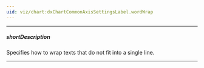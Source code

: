 ```yaml
---
uid: viz/chart:dxChartCommonAxisSettingsLabel.wordWrap
---
```

---
##### shortDescription
Specifies how to wrap texts that do not fit into a single line.

---
<!--
This property affects the vertical axis only when the [placeholderSize](/api-reference/10%20UI%20Components/dxChart/1%20Configuration/commonAxisSettings/placeholderSize.md '/Documentation/ApiReference/UI_Components/dxChart/Configuration/valueAxis/#placeholderSize') property limits space for labels.

#include dataviz-ref-wordwrap with {
    textOverflow_link: "/Documentation/ApiReference/UI_Components/dxChart/Configuration/commonAxisSettings/label/#textOverflow"
}

-->